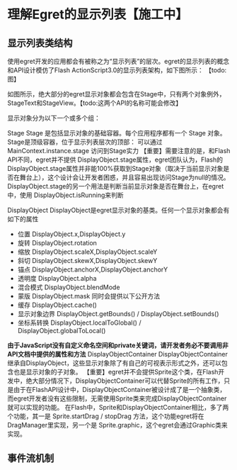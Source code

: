 理解Egret的显示列表【施工中】
=================================
显示列表类结构
-----------------


使用egret开发的应用都会有被称之为“显示列表”的层次。egret的显示列表的概念和API设计模仿了Flash ActionScript3.0的显示列表架构，如下图所示：
【todo:图】

如图所示，绝大部分的egret显示对象都会包含在Stage中，只有两个对象例外，StageText和StageView。【todo:这两个API的名称可能会修改】


显示对象分为以下一个或多个组：

Stage
Stage 是包括显示对象的基础容器。每个应用程序都有一个 Stage 对象。Stage是顶级容器，位于显示列表层次的顶部：
可以通过 MainContext.instance.stage 访问到Stage实力
【重要】需要注意的是，和Flash API不同，egret并不提供 DisplayObject.stage属性，egret团队认为，Flash的DisplayObject.stage属性并非能100%获取到Stage对象（取决于当前显示对象是否在舞台上），这个设计会让开发者困惑，并且容易出现访问Stage为null的情况。DisplayObject.stage的另一个用法是判断当前显示对象是否在舞台上，在egret中，使用 DisplayObject.isRunning来判断

DisplayObject
DisplayObject是egret显示对象的基类。任何一个显示对象都会有如下的属性
* 位置 DisplayObject.x,DisplayObject.y
* 旋转 DisplayObject.rotation
* 缩放 DisplayObject.scaleX,DisplayObject.scaleY
* 斜切 DisplayObject.skewX,DisplayObject.skewY
* 锚点 DisplayObject.anchorX,DisplayObject.anchorY
* 透明度 DisplayObject.alpha
* 混合模式 DisplayObject.blendMode
* 蒙版 DisplayObject.mask
同时会提供以下公开方法
* 缓存 DisplayObject.cache()
* 显示对象边界 DisplayObject.getBounds() / DisplayObject.setBounds()
* 坐标系转换 DisplayObject.localToGlobal() / DisplayObject.globalToLocal()

**由于JavaScript没有自定义命名空间和private关键词，请开发者务必不要调用非API文档中提供的属性和方法**
DisplayObjectContainer
DisplayObjectContainer继承自DisplayObject，这些显示对象除了有自己的可视表示形式之外，还可以包含也是显示对象的子对象。
【重要】egret并不会提供Sprite这个类，在Flash开发中，绝大部分情况下，DisplayObjectContainer可以代替Sprite的所有工作，只是由于在FlashAPI设计中，DisplayObjectContainer被设计成了是一个抽象类，而egret开发者没有这些限制，无需使用Sprite类来完成DisplayObjectContainer就可以实现的功能。
在Flash中，Sprite和DisplayObjectContainer相比，多了两个功能，其一是 Sprite.startDrag / stopDrag 方法，这个功能egret将在DragManager里实现，另一个是 Sprite.graphic，这个egret会通过Graphic类来实现。







事件流机制
-----------------
